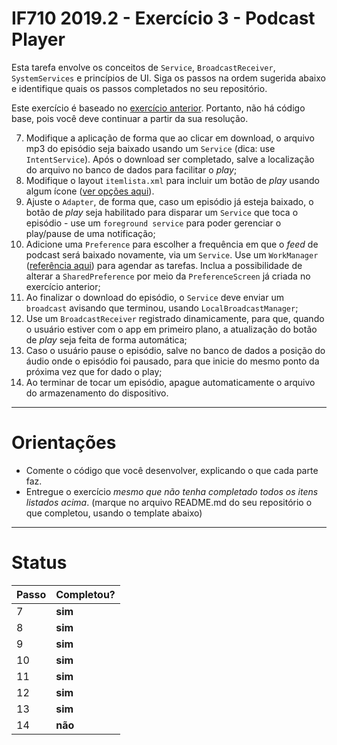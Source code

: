 # IF710 2019.2 - Exercício 3 - Podcast Player

Esta tarefa envolve os conceitos de `Service`, `BroadcastReceiver`, `SystemServices` e princípios de UI. 
Siga os passos na ordem sugerida abaixo e identifique quais os passos completados no seu repositório. 

Este exercício é baseado no [exercício anterior](https://github.com/if710/2019.2-exercicio-2-podcast). Portanto, não há código base, pois você deve continuar a partir da sua resolução. 

7. Modifique a aplicação de forma que ao clicar em download, o arquivo mp3 do episódio seja baixado usando um `Service` (dica: use `IntentService`). Após o download ser completado, salve a localização do arquivo no banco de dados para facilitar o *play*;
8. Modifique o layout `itemlista.xml` para incluir um botão de *play* usando algum ícone ([ver opções aqui](https://www.iconfinder.com/search/?q=android%20play)). 
9. Ajuste o `Adapter`, de forma que, caso um episódio já esteja baixado, o botão de *play* seja habilitado para disparar um `Service` que toca o episódio - use um `foreground service` para poder gerenciar o play/pause de uma notificação;
10. Adicione uma `Preference` para escolher a frequência em que o *feed* de podcast será baixado novamente, via um `Service`. Use um `WorkManager` ([referência aqui](https://developer.android.com/topic/libraries/architecture/workmanager)) para agendar as tarefas. Inclua a possibilidade de alterar a `SharedPreference` por meio da `PreferenceScreen` já criada no exercício anterior;
11. Ao finalizar o download do episódio, o `Service` deve enviar um `broadcast` avisando que terminou, usando `LocalBroadcastManager`;
12. Use um `BroadcastReceiver` registrado dinamicamente, para que, quando o usuário estiver com o app em primeiro plano, a atualização do botão de *play* seja feita de forma automática;
13. Caso o usuário pause o episódio, salve no banco de dados a posição do áudio onde o episódio foi pausado, para que inicie do mesmo ponto da próxima vez que for dado o play;
14. Ao terminar de tocar um episódio, apague automaticamente o arquivo do armazenamento do dispositivo. 

---

# Orientações

  - Comente o código que você desenvolver, explicando o que cada parte faz.
  - Entregue o exercício *mesmo que não tenha completado todos os itens listados acima*. (marque no arquivo README.md do seu repositório o que completou, usando o template abaixo)

----

# Status

| Passo | Completou? |
| ------ | ------ |
| 7 | **sim** |
| 8 | **sim** |
| 9 | **sim** |
| 10 | **sim** |
| 11 | **sim** |
| 12 | **sim** |
| 13 | **sim** |
| 14 | **não** |
